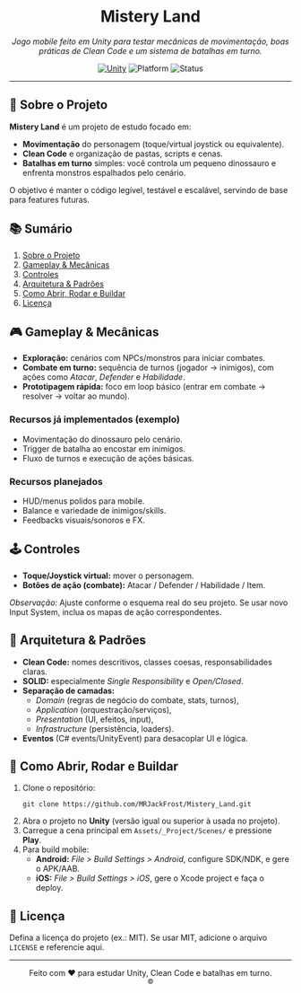 <!-- README: Mistery Land -->
<h1 align="center">Mistery Land</h1>

<p align="center">
  <em>Jogo mobile feito em Unity para testar mecânicas de movimentação, boas práticas de Clean Code e um sistema de batalhas em turno.</em>
</p>

<p align="center">
  <!-- Badges (opcionais). Troque 'main' pela sua branch padrão, se necessário. -->
  <a href="https://unity.com/"><img alt="Unity" src="https://img.shields.io/badge/Engine-Unity-black?logo=unity"></a>
  <img alt="Platform" src="https://img.shields.io/badge/Platform-Android%20%7C%20iOS-blue">
  <img alt="Status" src="https://img.shields.io/badge/Status-Em%20desenvolvimento-yellow">
</p>

<hr/>

<h2 id="sobre">🧭 Sobre o Projeto</h2>
<p>
  <strong>Mistery Land</strong> é um projeto de estudo focado em:
</p>
<ul>
  <li><strong>Movimentação</strong> do personagem (toque/virtual joystick ou equivalente).</li>
  <li><strong>Clean Code</strong> e organização de pastas, scripts e cenas.</li>
  <li><strong>Batalhas em turno</strong> simples: você controla um pequeno dinossauro e enfrenta monstros espalhados pelo cenário.</li>
</ul>
<p>
  O objetivo é manter o código legível, testável e escalável, servindo de base para features futuras.
</p>

<h2 id="sumario">📚 Sumário</h2>
<ol>
  <li><a href="#sobre">Sobre o Projeto</a></li>
  <li><a href="#gameplay">Gameplay & Mecânicas</a></li>
  <li><a href="#controles">Controles</a></li>
  <li><a href="#arquitetura">Arquitetura & Padrões</a></li>
  <li><a href="#rodar">Como Abrir, Rodar e Buildar</a></li>
  <li><a href="#licenca">Licença</a></li>
</ol>

<h2 id="gameplay">🎮 Gameplay & Mecânicas</h2>
<ul>
  <li><strong>Exploração:</strong> cenários com NPCs/monstros para iniciar combates.</li>
  <li><strong>Combate em turno:</strong> sequência de turnos (jogador &rarr; inimigos), com ações como <em>Atacar</em>, <em>Defender</em> e <em>Habilidade</em>.</li>
  <li><strong>Prototipagem rápida:</strong> foco em loop básico (entrar em combate &rarr; resolver &rarr; voltar ao mundo).</li>
</ul>

<h3>Recursos já implementados (exemplo)</h3>
<ul>
  <li>Movimentação do dinossauro pelo cenário.</li>
  <li>Trigger de batalha ao encostar em inimigos.</li>
  <li>Fluxo de turnos e execução de ações básicas.</li>
</ul>

<h3>Recursos planejados</h3>
<ul>
  <li>HUD/menus polidos para mobile.</li>
  <li>Balance e variedade de inimigos/skills.</li>
  <li>Feedbacks visuais/sonoros e FX.</li>
</ul>

<h2 id="controles">🕹️ Controles</h2>
<ul>
  <li><strong>Toque/Joystick virtual:</strong> mover o personagem.</li>
  <li><strong>Botões de ação (combate):</strong> Atacar / Defender / Habilidade / Item.</li>
</ul>
<p><em>Observação:</em> Ajuste conforme o esquema real do seu projeto. Se usar novo Input System, inclua os mapas de ação correspondentes.</p>

<h2 id="arquitetura">🧱 Arquitetura & Padrões</h2>
<ul>
  <li><strong>Clean Code:</strong> nomes descritivos, classes coesas, responsabilidades claras.</li>
  <li><strong>SOLID:</strong> especialmente <em>Single Responsibility</em> e <em>Open/Closed</em>.</li>
  <li><strong>Separação de camadas:</strong> 
    <ul>
      <li><em>Domain</em> (regras de negócio do combate, stats, turnos),</li>
      <li><em>Application</em> (orquestração/serviços),</li>
      <li><em>Presentation</em> (UI, efeitos, input),</li>
      <li><em>Infrastructure</em> (persistência, loaders).</li>
    </ul>
  </li>
  <li><strong>Eventos</strong> (C# events/UnityEvent) para desacoplar UI e lógica.</li>
</ul>

<h2 id="rodar">🚀 Como Abrir, Rodar e Buildar</h2>
<ol>
  <li>Clone o repositório:
    <pre><code>git clone https://github.com/MRJackFrost/Mistery_Land.git</code></pre>
  </li>
  <li>Abra o projeto no <strong>Unity</strong> (versão igual ou superior à usada no projeto).</li>
  <li>Carregue a cena principal em <code>Assets/_Project/Scenes/</code> e pressione <strong>Play</strong>.</li>
  <li>Para build mobile:
    <ul>
      <li><strong>Android:</strong> <em>File &gt; Build Settings &gt; Android</em>, configure SDK/NDK, e gere o APK/AAB.</li>
      <li><strong>iOS:</strong> <em>File &gt; Build Settings &gt; iOS</em>, gere o Xcode project e faça o deploy.</li>
    </ul>
  </li>
</ol>


<h2 id="licenca">📄 Licença</h2>
<p>
  Defina a licença do projeto (ex.: MIT). Se usar MIT, adicione o arquivo <code>LICENSE</code> e referencie aqui.
</p>

<hr/>

<p align="center">
  Feito com ❤️ para estudar Unity, Clean Code e batalhas em turno.<br/>
  <small>© <!-- Seu nome/ano aqui --> </small>
</p>
